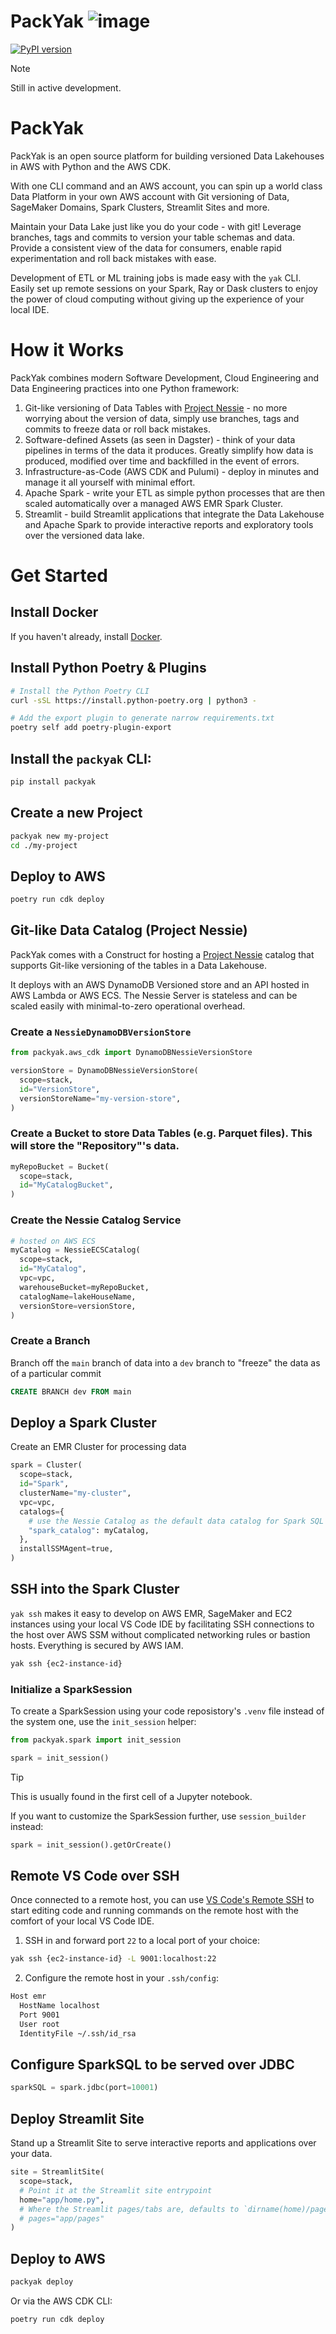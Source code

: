 # PackYak ![image](https://github.com/sam-goodwin/packyak/assets/38672686/249af136-45fb-4d13-82bb-5818e803eeb0)

[![PyPI version](https://badge.fury.io/py/packyak.svg)](https://badge.fury.io/py/packyak)

> [!NOTE]
> Still in active development.

# PackYak

PackYak is an open source platform for building versioned Data Lakehouses in AWS with Python and the AWS CDK.

With one CLI command and an AWS account, you can spin up a world class Data Platform in your own AWS account with Git versioning of Data, SageMaker Domains, Spark Clusters, Streamlit Sites and more.

Maintain your Data Lake just like you do your code - with git! Leverage branches, tags and commits to version your table schemas and data. Provide a consistent view of the data for consumers, enable rapid experimentation and roll back mistakes with ease.

Development of ETL or ML training jobs is made easy with the `yak` CLI. Easily set up remote sessions on your Spark, Ray or Dask clusters to enjoy the power of cloud computing without giving up the experience of your local IDE.

# How it Works

PackYak combines modern Software Development, Cloud Engineering and Data Engineering practices into one Python framework:

1. Git-like versioning of Data Tables with [Project Nessie](https://projectnessie.org/) - no more worrying about the version of data, simply use branches, tags and commits to freeze data or roll back mistakes.
2. Software-defined Assets (as seen in Dagster) - think of your data pipelines in terms of the data it produces. Greatly simplify how data is produced, modified over time and backfilled in the event of errors.
3. Infrastructure-as-Code (AWS CDK and Pulumi) - deploy in minutes and manage it all yourself with minimal effort.
4. Apache Spark - write your ETL as simple python processes that are then scaled automatically over a managed AWS EMR Spark Cluster.
5. Streamlit - build Streamlit applications that integrate the Data Lakehouse and Apache Spark to provide interactive reports and exploratory tools over the versioned data lake.

# Get Started

## Install Docker

If you haven't already, install [Docker](https://docs.docker.com/get-docker/).

## Install Python Poetry & Plugins

```sh
# Install the Python Poetry CLI
curl -sSL https://install.python-poetry.org | python3 -

# Add the export plugin to generate narrow requirements.txt
poetry self add poetry-plugin-export
```

## Install the `packyak` CLI:

```sh
pip install packyak
```

## Create a new Project

```sh
packyak new my-project
cd ./my-project
```

## Deploy to AWS

```sh
poetry run cdk deploy
```

## Git-like Data Catalog (Project Nessie)

PackYak comes with a Construct for hosting a [Project Nessie](https://projectnessie.org/) catalog that supports Git-like versioning of the tables in a Data Lakehouse.

It deploys with an AWS DynamoDB Versioned store and an API hosted in AWS Lambda or AWS ECS. The Nessie Server is stateless and can be scaled easily with minimal-to-zero operational overhead.

### Create a `NessieDynamoDBVersionStore`

```py
from packyak.aws_cdk import DynamoDBNessieVersionStore

versionStore = DynamoDBNessieVersionStore(
  scope=stack,
  id="VersionStore",
  versionStoreName="my-version-store",
)
```

### Create a Bucket to store Data Tables (e.g. Parquet files). This will store the "Repository"'s data.

```py
myRepoBucket = Bucket(
  scope=stack,
  id="MyCatalogBucket",
)
```

### Create the Nessie Catalog Service

```py
# hosted on AWS ECS
myCatalog = NessieECSCatalog(
  scope=stack,
  id="MyCatalog",
  vpc=vpc,
  warehouseBucket=myRepoBucket,
  catalogName=lakeHouseName,
  versionStore=versionStore,
)
```

### Create a Branch

Branch off the `main` branch of data into a `dev` branch to "freeze" the data as of a particular commit

```sql
CREATE BRANCH dev FROM main
```

## Deploy a Spark Cluster

Create an EMR Cluster for processing data

```py
spark = Cluster(
  scope=stack,
  id="Spark",
  clusterName="my-cluster",
  vpc=vpc,
  catalogs={
    # use the Nessie Catalog as the default data catalog for Spark SQL queries
    "spark_catalog": myCatalog,
  },
  installSSMAgent=true,
)
```

## SSH into the Spark Cluster

`yak ssh` makes it easy to develop on AWS EMR, SageMaker and EC2 instances using your local VS Code IDE by facilitating SSH connections to the host over AWS SSM without complicated networking rules or bastion hosts. Everything is secured by AWS IAM.

```sh
yak ssh {ec2-instance-id}
```

### Initialize a SparkSession

To create a SparkSession using your code reposistory's `.venv` file instead of the system one, use the `init_session` helper:

```py
from packyak.spark import init_session

spark = init_session()
```

> [!TIP]
> This is usually found in the first cell of a Jupyter notebook.

If you want to customize the SparkSession further, use `session_builder` instead:

```py
spark = init_session().getOrCreate()
```

## Remote VS Code over SSH

Once connected to a remote host, you can use [VS Code's Remote SSH](https://code.visualstudio.com/docs/remote/ssh) to start editing code and running commands on the remote host with the comfort of your local VS Code IDE.

1. SSH in and forward port `22` to a local port of your choice:

```sh
yak ssh {ec2-instance-id} -L 9001:localhost:22
```

2. Configure the remote host in your `.ssh/config`:

```sh
Host emr
  HostName localhost
  Port 9001
  User root
  IdentityFile ~/.ssh/id_rsa
```

## Configure SparkSQL to be served over JDBC

```py
sparkSQL = spark.jdbc(port=10001)
```

## Deploy Streamlit Site

Stand up a Streamlit Site to serve interactive reports and applications over your data.

```py
site = StreamlitSite(
  scope=stack,
  # Point it at the Streamlit site entrypoint
  home="app/home.py",
  # Where the Streamlit pages/tabs are, defaults to `dirname(home)/pages/*.py`
  # pages="app/pages"
)
```

## Deploy to AWS

```sh
packyak deploy
```

Or via the AWS CDK CLI:

```sh
poetry run cdk deploy
```
